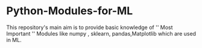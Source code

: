 # Python-Modules-for-ML
This repository's  main aim is to provide basic knowledge of  ''  Most Important  '' Modules like numpy , sklearn, pandas,Matplotlib  which are used in ML.
